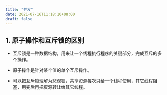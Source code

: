 ```yaml
---
title: "并发"
date: 2021-07-16T11:18:10+08:00
draft: false
---
```


## 1. 原子操作和互斥锁的区别

- 互斥锁是一种数据结构，用来让一个线程执行程序的关键部分，完成互斥的多个操作。

- 原子操作是针对某个值的单个互斥操作。

- 可以把互斥锁理解为悲观锁，共享资源每次只给一个线程使用，其它线程阻塞，用完后再把资源转让给其它线程。